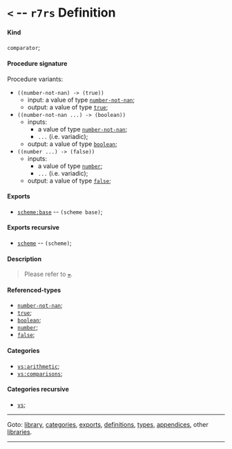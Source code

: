 

<a id='definition__r7rs__ZZZZ__3c'></a>

# `<` -- `r7rs` Definition


<a id='definition__r7rs__ZZZZ__3c__kind'></a>

#### Kind

`comparator`;


<a id='definition__r7rs__ZZZZ__3c__procedure-signature'></a>

#### Procedure signature

Procedure variants:
 * `((number-not-nan) -> (true))`
   * input: a value of type [`number-not-nan`](../../r7rs/types/number-not-nan.md#type__r7rs__number-not-nan);
   * output: a value of type [`true`](../../r7rs/types/true.md#type__r7rs__true);
 * `((number-not-nan ...) -> (boolean))`
   * inputs:
     * a value of type [`number-not-nan`](../../r7rs/types/number-not-nan.md#type__r7rs__number-not-nan);
     * `...` (i.e. variadic);
   * output: a value of type [`boolean`](../../r7rs/types/boolean.md#type__r7rs__boolean);
 * `((number ...) -> (false))`
   * inputs:
     * a value of type [`number`](../../r7rs/types/number.md#type__r7rs__number);
     * `...` (i.e. variadic);
   * output: a value of type [`false`](../../r7rs/types/false.md#type__r7rs__false);


<a id='definition__r7rs__ZZZZ__3c__exports'></a>

#### Exports

 * [`scheme:base`](../../r7rs/exports/scheme_3a_base.md#export__r7rs__scheme_3a_base) -- `(scheme base)`;


<a id='definition__r7rs__ZZZZ__3c__exports-recursive'></a>

#### Exports recursive

 * [`scheme`](../../r7rs/exports/scheme.md#export__r7rs__scheme) -- `(scheme)`;


<a id='definition__r7rs__ZZZZ__3c__description'></a>

#### Description

> Please refer to [`=`](../../r7rs/definitions/ZZZZ__3d.md#definition__r7rs__ZZZZ__3d).


<a id='definition__r7rs__ZZZZ__3c__referenced-types'></a>

#### Referenced-types

 * [`number-not-nan`](../../r7rs/types/number-not-nan.md#type__r7rs__number-not-nan);
 * [`true`](../../r7rs/types/true.md#type__r7rs__true);
 * [`boolean`](../../r7rs/types/boolean.md#type__r7rs__boolean);
 * [`number`](../../r7rs/types/number.md#type__r7rs__number);
 * [`false`](../../r7rs/types/false.md#type__r7rs__false);


<a id='definition__r7rs__ZZZZ__3c__categories'></a>

#### Categories

 * [`vs:arithmetic`](../../vonuvoli/categories/vs_3a_arithmetic.md#category__vonuvoli__vs_3a_arithmetic);
 * [`vs:comparisons`](../../vonuvoli/categories/vs_3a_comparisons.md#category__vonuvoli__vs_3a_comparisons);


<a id='definition__r7rs__ZZZZ__3c__categories-recursive'></a>

#### Categories recursive

 * [`vs`](../../vonuvoli/categories/vs.md#category__vonuvoli__vs);

----

Goto: [library](../../r7rs/_index.md#library__r7rs), [categories](../../r7rs/categories/_index.md#toc__r7rs__categories), [exports](../../r7rs/exports/_index.md#toc__r7rs__exports), [definitions](../../r7rs/definitions/_index.md#toc__r7rs__definitions), [types](../../r7rs/types/_index.md#toc__r7rs__types), [appendices](../../r7rs/appendices/_index.md#toc__r7rs__appendices), other [libraries](../../_libraries.md#toc__libraries).

----

